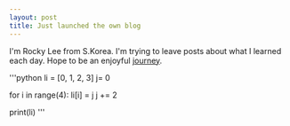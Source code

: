 ```yaml
---
layout: post
title: Just launched the own blog
---
```


I'm Rocky Lee from S.Korea.
I'm trying to leave posts about what I learned each day.
Hope to be an enjoyful [journey](https://sangrakl.github.io).

'''python
li = [0, 1, 2, 3]
j= 0

for i in range(4):
    li[i] = j
    j += 2

print(li)
'''
